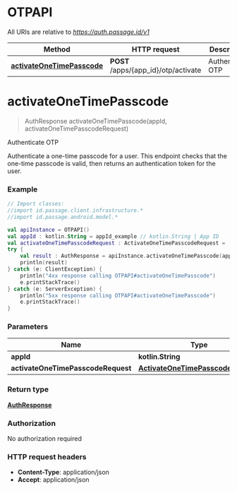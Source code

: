 # OTPAPI

All URIs are relative to *https://auth.passage.id/v1*

Method | HTTP request | Description
------------- | ------------- | -------------
[**activateOneTimePasscode**](OTPAPI.md#activateOneTimePasscode) | **POST** /apps/{app_id}/otp/activate | Authenticate OTP


<a name="activateOneTimePasscode"></a>
# **activateOneTimePasscode**
> AuthResponse activateOneTimePasscode(appId, activateOneTimePasscodeRequest)

Authenticate OTP

Authenticate a one-time passcode for a user. This endpoint checks that the one-time passcode is valid, then returns an authentication token for the user.

### Example
```kotlin
// Import classes:
//import id.passage.client.infrastructure.*
//import id.passage.android.model.*

val apiInstance = OTPAPI()
val appId : kotlin.String = appId_example // kotlin.String | App ID
val activateOneTimePasscodeRequest : ActivateOneTimePasscodeRequest =  // ActivateOneTimePasscodeRequest | User Data
try {
    val result : AuthResponse = apiInstance.activateOneTimePasscode(appId, activateOneTimePasscodeRequest)
    println(result)
} catch (e: ClientException) {
    println("4xx response calling OTPAPI#activateOneTimePasscode")
    e.printStackTrace()
} catch (e: ServerException) {
    println("5xx response calling OTPAPI#activateOneTimePasscode")
    e.printStackTrace()
}
```

### Parameters

Name | Type | Description  | Notes
------------- | ------------- | ------------- | -------------
 **appId** | **kotlin.String**| App ID |
 **activateOneTimePasscodeRequest** | [**ActivateOneTimePasscodeRequest**](ActivateOneTimePasscodeRequest.md)| User Data |

### Return type

[**AuthResponse**](AuthResponse.md)

### Authorization

No authorization required

### HTTP request headers

 - **Content-Type**: application/json
 - **Accept**: application/json


